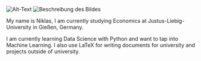 ![Alt-Text](niklas0801/Banner_GitHub.png)
![Beschreibung des Bildes](niklas0801/Banner_GitHub.png)

My name is Niklas, I am currently studying Economics at Justus-Liebig-University in Gießen, Germany.

I am currently learning Data Science with Python and want to tap into Machine Learning.
I also use LaTeX for writing documents for university and projects outside of university.
<!--
**niklas0801/niklas0801** is a ✨ _special_ ✨ repository because its `README.md` (this file) appears on your GitHub profile.

Here are some ideas to get you started:

- 🔭 I’m currently working on ...
- 🌱 I’m currently learning ...
- 👯 I’m looking to collaborate on ...
- 🤔 I’m looking for help with ...
- 💬 Ask me about ...
- 📫 How to reach me: ...
- 😄 Pronouns: ...
- ⚡ Fun fact: ...
-->
